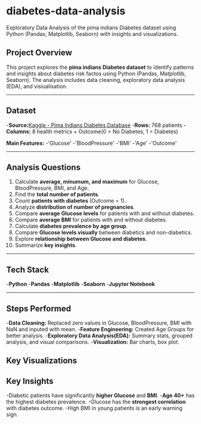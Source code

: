 # diabetes-data-analysis
Exploratory Data Analysis of the pima indians Diabetes dataset using Python (Pandas, Matplotlib, Seaborn) with insights and visualizations.

## Project Overview
This project explores the **pima indians Diabetes dataset** to identify patterns and insights about diabetes risk factos using Python (Pandas, Matplotlib, Seaborn). The analysis includes data cleaning, exploratory data analysis (EDA), and visiualisation.

---

## Dataset
-**Source:**[Kaggle - Pima Indians Diabetes Database](https://www.kaggle.com/diabetes-database)
-**Rows:** 768 patients
-**Columns:** 8 health metrics + Outcome(0 = No Diabetes, 1 = Diabetes)

**Main Features:**
-'Glucose'
-'BloodPressure'
-'BMI'
-'Age'
-'Outcome'

---

## Analysis Questions
1. Calculate **average, minumum, and maximum** for Glucose, BloodPressure, BMI, and Age.
2. Find the **total number of patients**.
3. Count **patients with diabetes** (Outcome = 1).
4. Analyze **distribution of number of pregnancies**.
5. Compare **average Glucose levels** for patients with and without diabetes.
6. Compare **average BMI** for patients with and without diabetes.
7. Calculate **diabetes prevalence by age group**.
8. Compare **Glucose levels visually** between diabetics and non-diabetics.
9. Explore **relationship between Glucose and diabetes**.
10. Summarize **key insights**.

---

## Tech Stack
-**Python**
-**Pandas**
-**Matplotlib**
-**Seaborn**
-**Jupyter Notebook**

---

## Steps Performed
-**Data Cleaning:**
Replaced zero values in Glucose, BloodPressure, BMI with NaN and inputed with mean.
-**Feature Engineering:**
Created Age Groups for better analysis.
-**Exploratory Data Analysis(EDA):**
 Summary  stats, grouped analysis, and visual comparisons.
 -**Visualization:**
 Bar charts, box plot.

## Key Visualizations


## Key Insights
-Diabetic patients have significantly **higher Glucose** and **BMI**.
-**Age 40+** has the highest diabetes prevalence.
-Glucose has the **strongest correlation** with diabetes outcome.
-High BMI in young patients is an early warning sign.
